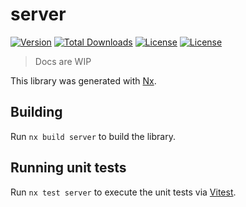 # server

[![Version](https://img.shields.io/npm/v/@soketi/server)](https://www.npmjs.com/package/@soketi/server)
[![Total Downloads](https://img.shields.io/npm/dt/@soketi/server)](https://www.npmjs.com/package/@soketi/server)
[![License](https://img.shields.io/npm/l/@soketi/server)](https://www.npmjs.com/package/@soketi/server)
[![License](https://img.shields.io/npm/collaborators/@soketi/server)](https://www.npmjs.com/package/@soketi/server)

> Docs are WIP

This library was generated with [Nx](https://nx.dev).

## Building

Run `nx build server` to build the library.

## Running unit tests

Run `nx test server` to execute the unit tests via [Vitest](https://vitest.dev/).
